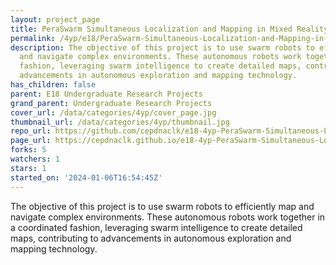 ```yaml
---
layout: project_page
title: PeraSwarm Simultaneous Localization and Mapping in Mixed Reality Environment
permalink: /4yp/e18/PeraSwarm-Simultaneous-Localization-and-Mapping-in-Mixed-Reality-Environment/
description: The objective of this project is to use swarm robots to efficiently map
  and navigate complex environments. These autonomous robots work together in a coordinated
  fashion, leveraging swarm intelligence to create detailed maps, contributing to
  advancements in autonomous exploration and mapping technology.
has_children: false
parent: E18 Undergraduate Research Projects
grand_parent: Undergraduate Research Projects
cover_url: /data/categories/4yp/cover_page.jpg
thumbnail_url: /data/categories/4yp/thumbnail.jpg
repo_url: https://github.com/cepdnaclk/e18-4yp-PeraSwarm-Simultaneous-Localization-and-Mapping-in-Mixed-Reality-Environment
page_url: https://cepdnaclk.github.io/e18-4yp-PeraSwarm-Simultaneous-Localization-and-Mapping-in-Mixed-Reality-Environment
forks: 5
watchers: 1
stars: 1
started_on: '2024-01-06T16:54:45Z'
---
```


The objective of this project is to use swarm robots to efficiently map and navigate complex environments. These autonomous robots work together in a coordinated fashion, leveraging swarm intelligence to create detailed maps, contributing to advancements in autonomous exploration and mapping technology.